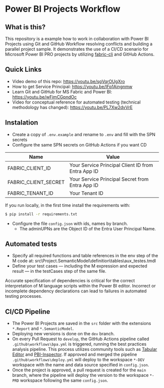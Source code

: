 # Power BI Projects Workflow

## What is this?  

This repository is a example how to work in collaboration with Power BI Projects using Git and GitHub Workflow resolving conflicts and building a parallel project sample. 
It demonstrates the use of a CI/CD scenario for Microsoft Power BI PRO projects by utilizing [fabric-cli](https://aka.ms/fabric-cli) and GitHub Actions.  


## Quick Links  

- Video demo of this repo: https://youtu.be/sgVqrOUgXro  
- How to get Service Principal: https://youtu.be/IFp1Aingnmw  
- Learn Git and GitHub for MS Fabric and Power BI: https://youtu.be/wFimCGpndOc  
- Video for conceptual reference for automated testing (technical methodology has changed): https://youtu.be/PL7Xw2dvVrE


## Instalation 

- Create a copy of `.env.example` and rename to `.env`  and fill with the SPN secrets    
- Configure the same SPN secrets on GitHub Actions if you want CD


|Name|Value|  
|---|---|  
|FABRIC_CLIENT_ID|Your Service Principal Client ID from Entra App ID|  
|FABRIC_CLIENT_SECRET|Your Service Principal Secret from Entra App ID|  
|FABRIC_TENANT_ID|Your Tenant ID|  


If you run locally, in the first time install the requirements with:    

```bash
$ pip install -r requirements.txt  
```

- Configure  the file `config.json` with ids, names by branch.  
  - The  adminUPNs are the Object ID of the Entra User Principal Name.  


## Automated tests
- Specify all required functions and table references in the env step of the M code at:
src\Project.SemanticModel\definition\tables\aux_testes.tmdl
- Define your test cases — including the M expression and expected result — in the testCases step of the same file.


Accurate specification of dependencies is critical for the correct interpretation of M language scripts within the Power BI editor. Incorrect or incomplete dependency declarations can lead to failures in automated testing processes.


## CI/CD Pipeline  

- The Power BI Projects are saved in the `src` folder with the extensions `*.Report` and `*.SemanticModel`.  
- Deploying new versions is done on the `dev` branch.  
- On every Pull Request to `develop`, the GitHub Actions pipeline called `.github\workflows\bpa.yml` is triggered, running the best practices analysis pipeline. This process utilizes community tools such as [Tabular Editor](https://github.com/TabularEditor/) and [PBI-Inspector](https://github.com/NatVanG/PBI-InspectorV2). If approved and merged the pipeline `.github\workflows\deploy.yml`  will deploy to the workspace `*-DEV` workspace with the name and data source specified in `config.json`.  
 - Once the project is approved, a pull request is created for the `main` branch, where the pipeline will deploy the version to the workspace `*-PRD` workspace following the same `config.json`.

